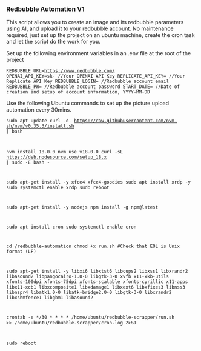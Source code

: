 ### Redbubble Automation V1

This script allows you to create an image and its redbubble parameters using AI, and upload it to your redbubble account. No maintenance required, just set up the project on an ubuntu machine, create the cron task and let the script do the work for you.

Set up the following environment variables in an .env file at the root of the project

<code>REDBUBBLE_URL=https://www.redbubble.com/
OPENAI_API_KEY=sk- //Your OPENAI API Key
REPLICATE_API_KEY= //Your Replicate API Key
REDBUBBLE_LOGIN= //Redbubble account email
REDBUBBLE_PW= //Redbubble account password
START_DATE= //Date of creation and setup of account information, YYYY-MM-DD</code>


Use the following Ubuntu commands to set up the picture upload automation every 30mins. 


<code>sudo apt update
curl -o- https://raw.githubusercontent.com/nvm-sh/nvm/v0.35.3/install.sh | bash

nvm install 18.0.0
nvm use v18.0.0
curl -sL https://deb.nodesource.com/setup_18.x | sudo -E bash -

sudo apt-get install -y xfce4 xfce4-goodies
sudo apt install xrdp -y
sudo systemctl enable xrdp
sudo reboot

sudo apt-get install -y nodejs
npm install -g npm@latest

sudo apt install cron
sudo systemctl enable cron

cd /redbubble-automation
chmod +x run.sh
#Check that EOL is Unix format (LF) 

sudo apt-get install -y libxi6 libxtst6 libcups2 libxss1 libxrandr2 libasound2 libpangocairo-1.0-0 libgtk-3-0 xvfb x11-xkb-utils xfonts-100dpi xfonts-75dpi xfonts-scalable xfonts-cyrillic x11-apps libx11-xcb1 libxcomposite1 libxdamage1 libxext6 libxfixes3 libnss3 libnspr4 libatk1.0-0 libatk-bridge2.0-0 libgtk-3-0 libxrandr2 libxshmfence1 libgbm1 libasound2

crontab -e
*/30 * * * * /home/ubuntu/redbubble-scrapper/run.sh >> /home/ubuntu/redbubble-scrapper/cron.log 2>&1

sudo reboot</code>

